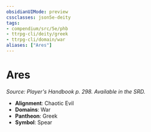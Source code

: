 ```yaml
---
obsidianUIMode: preview
cssclasses: json5e-deity
tags:
- compendium/src/5e/phb
- ttrpg-cli/deity/greek
- ttrpg-cli/domain/war
aliases: ["Ares"]
---
```

# Ares
*Source: Player's Handbook p. 298. Available in the SRD.* 

- **Alignment**: Chaotic Evil
- **Domains**: War
- **Pantheon**: Greek
- **Symbol**: Spear